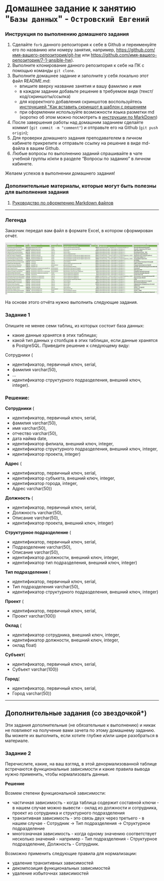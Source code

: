 # Домашнее задание к занятию "`Базы данных`" - `Островский Евгений`


### Инструкция по выполнению домашнего задания

   1. Сделайте `fork` данного репозитория к себе в Github и переименуйте его по названию или номеру занятия, например, https://github.com/имя-вашего-репозитория/git-hw или  https://github.com/имя-вашего-репозитория/7-1-ansible-hw).
   2. Выполните клонирование данного репозитория к себе на ПК с помощью команды `git clone`.
   3. Выполните домашнее задание и заполните у себя локально этот файл README.md:
      - впишите вверху название занятия и вашу фамилию и имя
      - в каждом задании добавьте решение в требуемом виде (текст/код/скриншоты/ссылка)
      - для корректного добавления скриншотов воспользуйтесь [инструкцией "Как вставить скриншот в шаблон с решением](https://github.com/netology-code/sys-pattern-homework/blob/main/screen-instruction.md)
      - при оформлении используйте возможности языка разметки md (коротко об этом можно посмотреть в [инструкции  по MarkDown](https://github.com/netology-code/sys-pattern-homework/blob/main/md-instruction.md))
   4. После завершения работы над домашним заданием сделайте коммит (`git commit -m "comment"`) и отправьте его на Github (`git push origin`);
   5. Для проверки домашнего задания преподавателем в личном кабинете прикрепите и отправьте ссылку на решение в виде md-файла в вашем Github.
   6. Любые вопросы по выполнению заданий спрашивайте в чате учебной группы и/или в разделе “Вопросы по заданию” в личном кабинете.
   
Желаем успехов в выполнении домашнего задания!
   
### Дополнительные материалы, которые могут быть полезны для выполнения задания

1. [Руководство по оформлению Markdown файлов](https://gist.github.com/Jekins/2bf2d0638163f1294637#Code)

---

### Легенда
Заказчик передал вам файл в формате Excel, в котором сформирован отчёт.

![excel](https://github.com/joos-net/nbd/blob/main/excel.jpg)

На основе этого отчёта нужно выполнить следующие задания.

### Задание 1
Опишите не менее семи таблиц, из которых состоит база данных:

- какие данные хранятся в этих таблицах;
- какой тип данных у столбцов в этих таблицах, если данные хранятся в PostgreSQL.
Приведите решение к следующему виду:

Сотрудники (

- идентификатор, первичный ключ, serial,
- фамилия varchar(50),
- ...
- идентификатор структурного подразделения, внешний ключ, integer).

### Решение:

**Сотрудники** (
- идентификатор, первичный ключ, serial,
- фамилия varchar(50),
- имя varchar(50),
- отчество varchar(50),
- дата найма date,
- идентификатор филиала, внешний ключ, integer,
- идентификатор структурного подразделения, внешний ключ, integer,
- идентификатор проекта, integer)

**Адрес** (
- идентификатор, первичный ключ, serial,
- идентификатор субъкета, внешний ключ, integer,
- идентификатор города, integer,
- Адрес varchar(50))

**Должность** (
- идентификатор, первичный ключ, serial,
- Должность varchar(50),
- Описание varchar(50),
- идентификатор проекта, внешний ключ, integer)

**Структурное подразделение** (
- идентификатор, первичный ключ, serial,
- Подразделение varchar(50),
- Описание varchar(50),
- идентификатор должности, внешний ключ, integer,
- идентификатор тип подразделения, внешний ключ, integer)

**Тип подразделения** (
- идентификатор, первичный ключ, serial,
- Тип подразделения varchar(50),
- идентификатор структурного подразделения, внешний ключ, integer)

**Проект** (
- идентификатор, первичный ключ, serial,
- Проект varchar(100))

**Оклад** (
- идентификатор сотрудника, внешний ключ, integer,
- идентификатор должности, внешний ключ, integer,
- оклад float)

**Субъект**(
- идентификатор, первичный ключ, serial,
- Субъект varchar(100))

**Город**(
- идентификатор, первичный ключ, serial,
- Город varchar(50))

---
## Дополнительные задания (со звездочкой*)

Эти задания дополнительные (не обязательные к выполнению) и никак не повлияют на получение вами зачета по этому домашнему заданию. Вы можете их выполнить, если хотите глубже и/или шире разобраться в материале.

### Задание 2

Перечислите, какие, на ваш взгляд, в этой денормализованной таблице встречаются функциональные зависимости и какие правила вывода нужно применить, чтобы нормализовать данные.

**Решение**

Возмем степени функциональной зависимости:
 - частичная зависимость - когда таблица содержит составной ключи - в нашем случае можно вывести - оклад из должности и сотрудника, проект из сотрудника и структурного подразделения
- транзитивная зависимость - это связь двух через третьего - в нашем  случае -  Сотрудник  -> Тип подразделения -> Структурное подразделение
- многозначная зависимость - когда одному значению соответствует несколько значений - например - Тип подразделения - Структурное подразделение, Должность - Сотрудник.

Возможно применить следующие правила для нормализации:
- удаление транзитивных зависимостей
- декомпозиция функциональных зависимостей
- удаление избыточнах зависимостей
